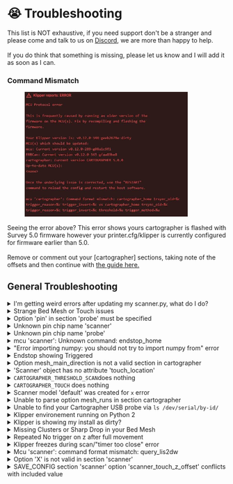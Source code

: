 # 😭 Troubleshooting

This list is NOT exhaustive, if you need support don't be a stranger and please come and talk to us on [Discord](https://discord.gg/yzazQMEGS2), we are more than happy to help.\
\
If you do think that something is missing, please let us know and I will add it as soon as I can.

### Command Mismatch

<figure><img src="../.gitbook/assets/image (64).png" alt="" width="375"><figcaption></figcaption></figure>

Seeing the error above? This error shows yours cartographer is flashed with Survey 5.0 firmware however your printer.cfg/klipper is currently configured for firmware earlier than 5.0.\
\
Remove or comment out your \[cartographer] sections, taking note of the offsets and then continue with [the guide here.](installation-and-setup/installation/klipper-configuation.md)

## General Troubleshooting

<details>

<summary>I'm getting weird errors after updating my scanner.py, what do I do?</summary>

Firstly make sure you have hit the **RESTART KLIPPER** button in your Fluid/Mainsail UI, this will force the refresh of scanner.py to the updated version.

<img src="../.gitbook/assets/Screenshot 2024-08-21 210954.png" alt="Always RESTART KLIPPER after an update." data-size="original">

</details>

<details>

<summary>Strange Bed Mesh or Touch issues</summary>

You should try disable any extra custom macros that affect BED\_MESH\_CALIBRATE or anything that influences GCODE\_Z\_OFFSET like KAMP adaptive mesh etc.\
\
Also try turning off or disabling the <mark style="color:red;">**crowsnest**</mark> or <mark style="color:red;">**LED\_effects**</mark> plugins

</details>

<details>

<summary>Option 'pin' in section 'probe' must be specified</summary>

[<img src="https://github.com/Cartographer3D/docs/raw/8279e4591b99ae0647cad467be2561b1ce6df0a5/.gitbook/assets/image.png" alt="" data-size="original">](https://github.com/Cartographer3D/docs/blob/8279e4591b99ae0647cad467be2561b1ce6df0a5/.gitbook/assets/image.png)

This can occur either after a Klipper update when the sym link occasionally gets broken, or if you have not installed the Klipper component during the install, either way the fix is the same, just re-run the installer below.

```
cd ~
git clone https://github.com/Cartographer3D/cartographer-klipper.git
./cartographer-klipper/install.sh
```

</details>

<details>

<summary>Unknown pin chip name 'scanner'</summary>

![](../.gitbook/assets/image.png)\
\
The following two issues are usually why you recieve the above error.

1. You are referencing cartographer/scanner before you have declared it in your config file. It is advisable to add the cartographer/scanner section just below where you declare your MCU's.
2. You have referenced cartographer with a capitilisation `[Scanner]` vs `[scanner]` or `cs_pin: Scanner:PA3` vs `cs_pin: scanner:PA3`

This can happen when the symlink between klipper and scanner is broken. You can check your symlinks with the following command.

```bash
find  ~/klipper/klippy/extras/  -maxdepth 1 -type l -ls
```

If they dont look right, or youre unsure, run the following

```bash
cd ~/cartographer-klipper
./install.sh
```

And then check your symlinks again. You should see scanner.py pointed to the cartographer-klipper folder.

</details>

<details>

<summary>Unknown pin chip name 'probe'</summary>

[![](https://github.com/Cartographer3D/docs/raw/8279e4591b99ae0647cad467be2561b1ce6df0a5/.gitbook/assets/image%20\(2\)%20\(1\)%20\(1\)%20\(1\).png)](https://github.com/Cartographer3D/docs/blob/8279e4591b99ae0647cad467be2561b1ce6df0a5/.gitbook/assets/image%20\(2\)%20\(1\)%20\(1\)%20\(1\).png)

This error usually happens when you have your `[scanner]` section below your `[stepper_z]` section, move the `[scanner]` section near your MCU's.

</details>

<details>

<summary>mcu 'scanner': Unknown command: endstop_home</summary>

In `[stepper_z]` you have set `endstop_pin: scanner:z_virtual_endstop` this should be `endstop_pin: probe:z_virtual_endstop`

</details>

<details>

<summary>"Error importing numpy: you should not try to import numpy from" error</summary>

[![](https://github.com/Cartographer3D/docs/raw/8279e4591b99ae0647cad467be2561b1ce6df0a5/.gitbook/assets/image%20\(15\).png)](https://github.com/Cartographer3D/docs/blob/8279e4591b99ae0647cad467be2561b1ce6df0a5/.gitbook/assets/image%20\(15\).png)

The error in a slightly different view.

This error usually occours when you have installed Cartographer as root rather than as a normal user (not always, but that is the only way I have been able to replicate it.).

In order to fix this, please update Klipper to the latest version either via your WebUI, or via KIAUH, once updated please access your Pi (or similar) via ssh

Run the the following command:

```
sudo apt install libopenblas-base
```

if the above doesn't work, please try the following

```
sudo apt install libopenblas-dev
```

</details>

<details>

<summary>Endstop showing Triggered</summary>

[![](https://github.com/Cartographer3D/docs/raw/8279e4591b99ae0647cad467be2561b1ce6df0a5/.gitbook/assets/image%20\(12\).png)](https://github.com/Cartographer3D/docs/blob/8279e4591b99ae0647cad467be2561b1ce6df0a5/.gitbook/assets/image%20\(12\).png)

Endstop Z showing constantly triggered

Please ensure that you have calibrated your probe

</details>

<details>

<summary>Option mesh_main_direction is not a valid section in cartographer</summary>

[![](https://github.com/Cartographer3D/docs/raw/8279e4591b99ae0647cad467be2561b1ce6df0a5/.gitbook/assets/image%20\(13\).png)](https://github.com/Cartographer3D/docs/blob/8279e4591b99ae0647cad467be2561b1ce6df0a5/.gitbook/assets/image%20\(13\).png)

You do not have a valid \[bed\_mesh] section in your printer.cfg, please check out [this site](https://www.klipper3d.org/Bed_Mesh.html) for how to add one.

</details>

<details>

<summary>'Scanner' object has no attribute 'touch_location'</summary>

Make sure you have a \`zero\_reference\_position: 125, 125\`  set under \[bed\_mesh], adjusting values for centre of your bed with X Y

</details>

<details>

<summary><code>CARTOGRAPHER_THRESHOLD_SCAN</code>does nothing</summary>

You're in scan mode. Do a `PROBE_SWITCH MODE=touch` then SAVE\_CONFIG. You may need to create a touch model if you dont already have one.

</details>

<details>

<summary><code>CARTOGRAPHER_TOUCH</code> does nothing</summary>

You're in scan mode. Do a `PROBE_SWITCH MODE=touch` then SAVE\_CONFIG. You may need to create a touch model if you dont already have one.

</details>

<details>

<summary>Scanner model 'default' was created for <code>x</code> error</summary>

Your scanner model doesnt match your current mode. Please recalibrate so that youre new model will match.

</details>

<details>

<summary>Unable to parse option mesh_runs in section cartographer</summary>

[![](https://github.com/Cartographer3D/docs/raw/8279e4591b99ae0647cad467be2561b1ce6df0a5/.gitbook/assets/image%20\(14\).png)](https://github.com/Cartographer3D/docs/blob/8279e4591b99ae0647cad467be2561b1ce6df0a5/.gitbook/assets/image%20\(14\).png)

You do not have a valid \[bed\_mesh] section in your printer.cfg, please check out [this site](https://www.klipper3d.org/Bed_Mesh.html) for how to add one.

</details>

<details>

<summary>Unable to find your Cartographer USB probe via <code>ls /dev/serial/by-id/</code></summary>

So there are a few reasons you might not be able to find your Cartographer probe.

1.  A bug has been introduced in Debian Bullseye (which includes MainsailOS), which prevents the symlinks in /dev/serial/by-id/ from being created. If your printer can't connect to the MCU anymore after a system update, you can check if it is caused by that bug by checking the installed version of udev with `apt show udev`

    \
    If your version is `247.3-7+deb11u2` or `247.3-7+rpi1+deb11u2` you have the broken package installed and should use one of the fixes below. Take special care about the last number ("u2").\
    \
    As of May 20 2023, this bug has spread to PiOS based systems as well.\
    \
    **To Fix -** Replace the corrupted udev file with one from upstream systemd:

```
# backup the existing rules file (just in case)

sudo cp /usr/lib/udev/rules.d/60-serial.rules /usr/lib/udev/rules.d/60-serial.old

# download the rule from the systemd main repo.
sudo wget -O /usr/lib/udev/rules.d/60-serial.rules https://raw.githubusercontent.com/systemd/systemd/main/rules.d/60-serial.rules

# reboot
sudo reboot
```

2. If you have a v3 probe, it might be flashed for CAN Mode, please re-flash it for USB Operation, this includes the Katapult bootloader, as this is used to change the operation of the probe itself.\
   \
   For more information on how to do that, [click here](https://github.com/Cartographer3D/docs/blob/8279e4591b99ae0647cad467be2561b1ce6df0a5/cartographer-probe/firmware-update)
3. Check your USB Cable - If you have bought a flat pack, and your probe is a assembled for RIGHT ANGLE operation, you might have to re-assemble re-pin your USB cable in reverse.

</details>

<details>

<summary>Klipper environement running on Python 2</summary>

You will need to update your Klipper env from Python 2 to Python 3. the following guide is taken from [https://klipper.discourse.group/t/process-for-migrating-to-python3/5292/3](https://klipper.discourse.group/t/process-for-migrating-to-python3/5292/3)\
\
There is another outstanding guide by EricZimmerman that I would highly recommend checking out\
[https://github.com/EricZimmerman/VoronTools/blob/main/OSUpgrade.md](https://github.com/EricZimmerman/VoronTools/blob/main/OSUpgrade.md)\\

\{% hint style="info" %\} Note - a minimum version of Pyhon 3.9 is required. \{% endhint %\}

```
sudo service klipper stop

# remove current klippy-env environment
cd ~
rm -rf klippy-env

# create new venv
virtualenv -p python3 klippy-env

#install new Klipper venv
cd ~/klippy-env
bin/pip install -r ../klipper/scripts/klippy-requirements.txt
```

Restart your pritner, and you should now have a wonderful Klipper environement running in Python3.

</details>

<details>

<summary>Klipper is showing my install as dirty?</summary>

[![](https://github.com/Cartographer3D/docs/raw/8279e4591b99ae0647cad467be2561b1ce6df0a5/.gitbook/assets/image%20\(3\).png)](https://github.com/Cartographer3D/docs/blob/8279e4591b99ae0647cad467be2561b1ce6df0a5/.gitbook/assets/image%20\(3\).png)

Klipper will show any build as klipper as "dirty" if there are any untracked Python files within the folders, this is the same with all other python based plugins such as ShakenTune, LEDEffects and so on.\
\
Unfortuantly, there is no way around this at the moment.\
\
[https://github.com/Klipper3d/klipper/actions/runs/4840565448](https://github.com/Klipper3d/klipper/actions/runs/4840565448)

</details>

<details>

<summary>Missing Clusters or Sharp Drop in your Bed Mesh</summary>

If you get a sharp drop in your bed mesh, or missing clusters error after a scan, ensure that your probe is covering the entire bed. You may need to adjust your bed mesh accordingly.

</details>

<details>

<summary>Repeated No trigger on z after full movement</summary>

<img src="../.gitbook/assets/image (2) (1) (1) (1) (1).png" alt="" data-size="original">

If you are getting the error `No trigger on z after full movement`, and running a lower powered SBC such as a Raspberry Pi 2, or a BTT CB1, You are able to lock a single CPU core to your Klipper instance.\
\
Esoterical has an outstanding guide on how to do so below.\
\
[https://canbus.esoterical.online/troubleshooting/timeout\_during\_homing\_probing.html#experimental](https://canbus.esoterical.online/troubleshooting/timeout_during_homing_probing.html#experimental)

</details>

<details>

<summary>Klipper freezes during scan/"timer too close" error</summary>

The cartographer probe sends quite a bit of data to the MCU during a scan. If the MCU is too busy, it can cause Klipper to freeze or throw a `timer too close` error. Often, this is due to an underpowered SBC, such as Raspberry Pi 2/3, or the BTT CB1. You can try to reduce some of the load by (temporarily) disabling cameras or other intensive processes, or following the guide linked below to adjust your settings.\
If all else fails, you could consider upgrading to a more powerful SBC.

[https://canbus.esoterical.online/troubleshooting/timeout\_during\_homing\_probing.html#experimental](https://canbus.esoterical.online/troubleshooting/timeout_during_homing_probing.html#experimental)

</details>

<details>

<summary>Mcu 'scanner': command format mismatch: query_lis2dw</summary>

<img src="../.gitbook/assets/image (1) (1) (1) (1) (1) (1) (1).png" alt="" data-size="original">

This happens when youre using an older version of klipper. If you for whatever reason cannot update to the latest version of klipper, you need to **REMOVE** the following sections from <mark style="color:yellow;">**printer.cfg**</mark> completely.

```yaml
[lis2dw]
cs_pin
spi_bus:

[resonance_tester]
accel_chip: lis2dw
```

</details>

<details>

<summary>Option 'X' is not valid in section 'scanner'</summary>

You have a parameter within your `[scanner]` section in printer.cfg that isnt valid. Remove X from your <mark style="color:yellow;">**printer.cfg**</mark> or check its written correctly. You can see [valid parameters here](settings-and-commands.md#available-parameters)

</details>

<details>

<summary>SAVE_CONFIG section 'scanner' option 'scanner_touch_z_offset' conflicts with included value</summary>

<img src="../.gitbook/assets/image (6) (1).png" alt="" data-size="original">

A common cause for this is having you `[scanner]` section in an included config file and not in <mark style="color:yellow;">**printer.cfg**</mark>.\
\
To work around this klipper limitation, remove `scanner_touch_z_offset` from your included config and add it to <mark style="color:yellow;">**printer.cfg**</mark>.\
\
Below is an example of what to have in <mark style="color:yellow;">**printer.cfg**</mark>.\
\
This will allow klipper to save new offsets using the UI.

<img src="../.gitbook/assets/image (2) (1) (1).png" alt="" data-size="original">

</details>
